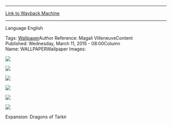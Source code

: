 
---
[Link to Wayback Machine](https://web.archive.org/web/20150315081303/http://magic.wizards.com/en/articles/wallpapers/narset-transcendent)

[_metadata_:generator]:- "Drupal 7 (http://drupal.org)"
[_metadata_:node]:- "353296"
[_metadata_:source]:- "article"
[_metadata_:title]:- "Narset Transcendent"
[_metadata_:wayback_capture_timestamp]:- "2015-03-15 08:13:03"
[_metadata_:wayback_raw_url]:- "https://web.archive.org/web/20150315081303id_/http://magic.wizards.com/en/articles/wallpapers/narset-transcendent"
[_metadata_:wayback_url]:- "http://magic.wizards.com/en/articles/wallpapers/narset-transcendent"
---






Language 
 English

Tags: [Wallpaper](/en/tags/wallpaper)Author Reference: Magali VilleneuveContent Published: Wednesday, March 11, 2015 - 08:00Column Name: WALLPAPERWallpaper Images: 

[![](http://magic.wizards.com/sites/mtg/files/styles/large/public/images/wallpaper/NarsetTranscendent_DTK_2560x1600_Wallpaper.jpg?itok=4gjPLrMM)](http://magic.wizards.com/sites/mtg/files/images/wallpaper/NarsetTranscendent_DTK_2560x1600_Wallpaper.jpg) 



[![](http://magic.wizards.com/sites/mtg/files/styles/large/public/images/wallpaper/NarsetTranscendent_DTK_1920x1080_Wallpaper_0.jpg?itok=Ed9q8pAK)](http://magic.wizards.com/sites/mtg/files/images/wallpaper/NarsetTranscendent_DTK_1920x1080_Wallpaper_0.jpg) 



[![](http://magic.wizards.com/sites/mtg/files/styles/large/public/images/wallpaper/NarsetTranscendent_DTK_1280x960_Wallpaper.jpg?itok=ReaPODgW)](http://magic.wizards.com/sites/mtg/files/images/wallpaper/NarsetTranscendent_DTK_1280x960_Wallpaper.jpg) 



[![](http://magic.wizards.com/sites/mtg/files/styles/large/public/images/wallpaper/NarsetTranscendent_DTK_iPhone_Wallpaper.jpg?itok=r0NQxObT)](http://magic.wizards.com/sites/mtg/files/images/wallpaper/NarsetTranscendent_DTK_iPhone_Wallpaper.jpg) 



[![](http://magic.wizards.com/sites/mtg/files/styles/large/public/images/wallpaper/NarsetTranscendent_DTK_Tablet_Wallpaper.jpg?itok=QWW_2nQs)](http://magic.wizards.com/sites/mtg/files/images/wallpaper/NarsetTranscendent_DTK_Tablet_Wallpaper.jpg) 



[![](http://magic.wizards.com/sites/mtg/files/styles/large/public/images/wallpaper/NarsetTranscendent_DTK_Facebook_Wallpaper.jpg?itok=6i7VvtDK)](http://magic.wizards.com/sites/mtg/files/images/wallpaper/NarsetTranscendent_DTK_Facebook_Wallpaper.jpg) 

Expansion: Dragons of Tarkir  

 
